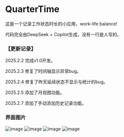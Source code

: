 # QuarterTime
这是一个记录工作状态时长的小应用，work-life balance!

代码完全由DeepSeek + Copilot生成，没有一行是人写的。

### 【更新记录】
2025.2.2 完成v1.0开发。

2025.2.3 修复了时间轴显示异常bug。

2025.2.4 修复了昨天延续状态不显示与统计的bug。

2025.2.5 添加了月视图功能。

2025.2.7 添加了手动添加历史记录功能。
### 界面图片
![image](https://github.com/user-attachments/assets/6de51e25-cf81-4516-bab7-e22f2e1e7ded)
![image](https://github.com/user-attachments/assets/5051e43f-d0f5-45cd-b321-71c84e70cf72)
![image](https://github.com/user-attachments/assets/6abf69f6-0d45-431a-afe4-0c271f7cdbb2)
![image](https://github.com/user-attachments/assets/b81157fd-aa5b-410b-a1a3-939469f95182)
